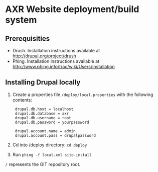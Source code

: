 AXR Website deployment/build system
===================================

Prerequisities
--------------

- Drush. Installation instructions available at http://drupal.org/project/drush
- Phing. Installation instructions available at
  http://www.phing.info/trac/wiki/Users/Installation

Installing Drupal locally
-------------------------

1. Create a properties file `/deploy/local.properties` with the following
contents:

		drupal.db.host = localhost
		drupal.db.database = axr
		drupal.db.username = root
		drupal.db.password = yourpassword

		drupal.account.name = admin
		drupal.account.pass = drupalpassword

2. Cd into /deploy directory: `cd deploy`
3. Run `phing -f local.xml site-install`

`/` represents the GIT repository root.

